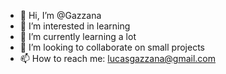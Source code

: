- 👋 Hi, I’m @Gazzana
- 👀 I’m interested in learning
- 🌱 I’m currently learning a lot
- 💞️ I’m looking to collaborate on small projects
- 📫 How to reach me: lucasgazzana@gmail.com

<!---
Gazzana/Gazzana is a ✨ special ✨ repository because its `README.md` (this file) appears on your GitHub profile.
You can click the Preview link to take a look at your changes.
--->
